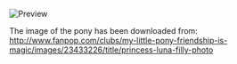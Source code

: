 ![Preview](https://raw.github.com/GNU-Pony/artwork/master/SYSLINUX/vesamenu/4:3/luna+young/preview.png)

The image of the pony has been downloaded from:
    http://www.fanpop.com/clubs/my-little-pony-friendship-is-magic/images/23433226/title/princess-luna-filly-photo
